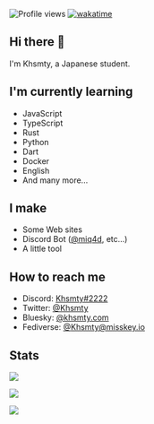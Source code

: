 ![Profile views](https://komarev.com/ghpvc/?username=khsmty)
[![wakatime](https://wakatime.com/badge/user/00015e7c-0762-4449-b1b4-fde19a0d35b2.svg)](https://wakatime.com/@Khsmty)

## Hi there 👋

I'm Khsmty, a Japanese student.

## I'm currently learning

- JavaScript
- TypeScript
- Rust
- Python
- Dart
- Docker
- English
- And many more...

## I make

- Some Web sites
- Discord Bot ([@miq4d](https://github.com/miq4d), etc...)
- A little tool

## How to reach me

- Discord: [Khsmty#2222](https://discord.com/users/723052392911863858)
- Twitter: [@Khsmty](https://twitter.com/Khsmty)
- Bluesky: [@khsmty.com](https://bsky.app/profile/khsmty.com)
- Fediverse: [@Khsmty@misskey.io](https://misskey.io/@Khsmty)

## Stats

[![](https://github-readme-stats.vercel.app/api/?username=Khsmty&show_icons=true&count_private=true)](https://github.com/anuraghazra/github-readme-stats)

[![](https://github-readme-stats.vercel.app/api/top-langs/?username=Khsmty&layout=compact)](https://github.com/anuraghazra/github-readme-stats)

[![](https://github-readme-stats.vercel.app/api/wakatime?username=Khsmty&layout=compact)](https://wakatime.com/@Khsmty)
